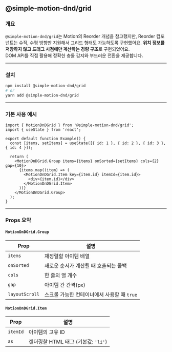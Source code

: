 ## @simple-motion-dnd/grid

### 개요

`@simple-motion-dnd/grid`는 Motion의 Reorder 개념을 참고했지만, Reorder 컴포넌트는 수직, 수평 방향만 지원해서 그리드 형태도 가능하도록 구현했어요.
**위치 정보를 저장하지 않고 드래그 시점에만 계산하는 경량 구조**로 구현되었어요.  
DOM API를 직접 활용해 정확한 충돌 감지와 부드러운 전환을 제공합니다.

---

### 설치

```bash
npm install @simple-motion-dnd/grid
# or
yarn add @simple-motion-dnd/grid
```

---

### 기본 사용 예시

```tsx
import { MotionDnDGrid } from '@simple-motion-dnd/grid';
import { useState } from 'react';

export default function Example() {
  const [items, setItems] = useState([{ id: 1 }, { id: 2 }, { id: 3 }, { id: 4 }]);

  return (
    <MotionDnDGrid.Group items={items} onSorted={setItems} cols={2} gap={10}>
      {items.map((item) => (
        <MotionDnDGrid.Item key={item.id} itemId={item.id}>
          <div>{item.id}</div>
        </MotionDnDGrid.Item>
      ))}
    </MotionDnDGrid.Group>
  );
}
```

---

### Props 요약

#### `MotionDnDGrid.Group`

| Prop           | 설명                                        |
| -------------- | ------------------------------------------- |
| `items`        | 재정렬할 아이템 배열                        |
| `onSorted`     | 새로운 순서가 계산될 때 호출되는 콜백       |
| `cols`         | 한 줄의 열 개수                             |
| `gap`          | 아이템 간 간격(px)                          |
| `layoutScroll` | 스크롤 가능한 컨테이너에서 사용할 때 `true` |

#### `MotionDnDGrid.Item`

| Prop     | 설명                                |
| -------- | ----------------------------------- |
| `itemId` | 아이템의 고유 ID                    |
| `as`     | 렌더링할 HTML 태그 (기본값: `'li'`) |
